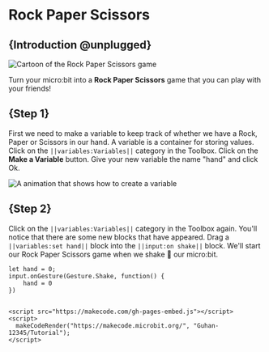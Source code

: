 # Rock Paper Scissors

## {Introduction @unplugged}

![Cartoon of the Rock Paper Scissors game](/static/S1.png)


Turn your micro:bit into a **Rock Paper Scissors** game that you can play with your friends!

## {Step 1}

First we need to make a variable to keep track of whether we have a Rock, Paper or Scissors in our hand. A variable is a container for storing values. Click on the ``||variables:Variables||`` category in the Toolbox. Click on the **Make a Variable** button. Give your new variable the name "hand" and click Ok.

![A animation that shows how to create a variable](/static/mb/projects/rock-paper-scissors/newvar.gif)

## {Step 2}

Click on the ``||variables:Variables||`` category in the Toolbox again. You'll notice that there are some new blocks that have appeared. Drag a ``||variables:set hand||`` block into the ``||input:on shake||`` block. We'll start our Rock Paper Scissors game when we shake 👋 our micro:bit.

```blocks
let hand = 0;
input.onGesture(Gesture.Shake, function() {
    hand = 0
})


<script src="https://makecode.com/gh-pages-embed.js"></script>
<script>
  makeCodeRender("https://makecode.microbit.org/", "Guhan-12345/Tutorial");
</script>
